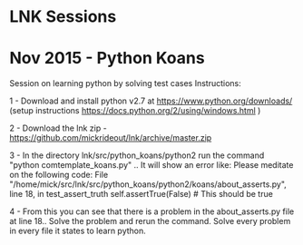 # LNK Sessions

# Nov 2015 - Python Koans

Session on learning python by solving test cases
Instructions:

1 - Download and install python v2.7 at https://www.python.org/downloads/ (setup instructions https://docs.python.org/2/using/windows.html )

2 - Download the lnk zip - https://github.com/mickrideout/lnk/archive/master.zip

3 - In the directory lnk/src/python_koans/python2 run the command "python comtemplate_koans.py" .. It will show an error like:
  Please meditate on the following code:
  File "/home/mick/src/lnk/src/python_koans/python2/koans/about_asserts.py", line 18, in test_assert_truth
    self.assertTrue(False)  # This should be true

4 - From this you can see that there is a problem in the about_asserts.py file at line 18.. Solve the problem and rerun the command. Solve every problem in every file it states to learn python.

